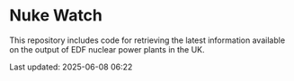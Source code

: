# Nuke Watch

This repository includes code for retrieving the latest information available on the output of EDF nuclear power plants in the UK.

Last updated: 2025-06-08 06:22